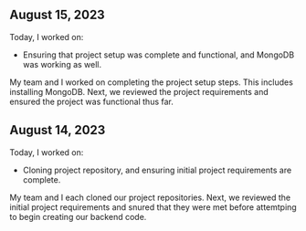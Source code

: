 ## August 15, 2023

Today, I worked on:

* Ensuring that project setup was complete and functional, and MongoDB was working as well.

My team and I worked on completing the project setup steps. This includes installing MongoDB. Next, we reviewed the project requirements and ensured the project was functional thus far.


## August 14, 2023

Today, I worked on:

* Cloning project repository, and ensuring initial project requirements are complete.

My team and I each cloned our project repositories. Next, we reviewed the initial project requirements and snured that they were met before attemtping to begin creating our backend code.
